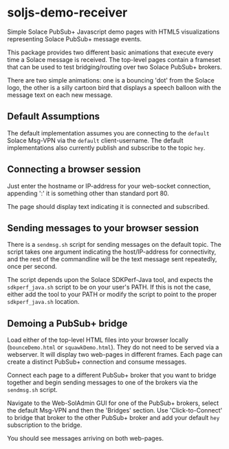 # soljs-demo-receiver
Simple Solace PubSub+ Javascript demo pages with HTML5 visualizations
representing Solace PubSub+ message events.

This package provides two different basic animations that execute every
time a Solace message is received. The top-level pages contain a frameset that
can be used to test bridging/routing over two Solace PubSub+ brokers.

There are two simple animations: one is a bouncing 'dot' from the Solace logo, 
the other is a silly cartoon bird that displays a speech balloon with the message
text on each new message.

## Default Assumptions

The default implementation assumes you are connecting to the `default` Solace 
Msg-VPN via the `default` client-username. The default implementations also 
currently publish and subscribe to the topic `hey`.

## Connecting a browser session

Just enter the hostname or IP-address for your web-socket connection, appending
':<port>' it is something other than standard port 80.

The page should display text indicating it is connected and subscribed.

## Sending messages to your browser session

There is a `sendmsg.sh` script for sending messages 
on the default topic. The script takes one argument indicating the 
host/IP-address for connectivity, and the rest of the commandline will be the 
text message sent repeatedly, once per second.

The script depends upon the Solace SDKPerf-Java tool, and expects the 
`sdkperf_java.sh` script to be on your user's PATH. If this is not the case, 
either add the tool to your PATH or modify the script to point to the proper 
`sdkperf_java.sh` location.

## Demoing a PubSub+ bridge

Load either of the top-level HTML files into your browser locally 
(`bounceDemo.html` or `squawkDemo.html`). They do not 
need to be served via a webserver. It will display two web-pages in different 
frames. Each page can create a distinct PubSub+ connection and consume messages.

Connect each page to a different PubSub+ broker that you want to bridge 
together and begin sending messages to one of the brokers via the 
`sendmsg.sh` script.

Navigate to the Web-SolAdmin GUI for one of the PubSub+ brokers, select the 
default Msg-VPN and then the 'Bridges' section. Use 'Click-to-Connect' to 
bridge that broker to the other PubSub+ broker and add your default `hey` 
subscription to the bridge.

You should see messages arriving on both web-pages.
